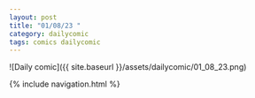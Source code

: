```yaml
---
layout: post
title: "01/08/23 "
category: dailycomic
tags: comics dailycomic
---
```

![Daily comic]({{ site.baseurl }}/assets/dailycomic/01_08_23.png)

{% include navigation.html %}

